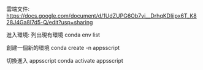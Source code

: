 雲端文件:
https://docs.google.com/document/d/1UdZUPG6Ob7vi__DrhqKDIiipx6T_K828J4Ga8I7d5-Q/edit?usp=sharing

進入環境:
列出現有環境
conda env list

創建一個新的環境
conda create -n appsscript

切換進入 appsscript
conda activate appsscript

